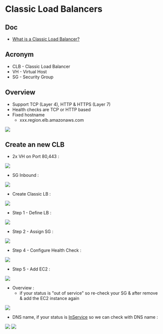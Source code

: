 # Classic Load Balancers

## Doc
* [What is a Classic Load Balancer?](https://docs.aws.amazon.com/elasticloadbalancing/latest/classic/introduction.html)

## Acronym
* CLB - Classic Load Balancer
* VH - Virtual Host
* SG - Security Group

## Overview
* Support TCP (Layer 4), HTTP & HTTPS (Layer 7)
* Health checks are TCP or HTTP based
* Fixed hostname
    * xxx.region.elb.amazonaws.com
    
[<img src="https://i.imgur.com/3p9BafJ.png">](https://i.imgur.com/3p9BafJ.png)

## Create an new CLB
* 2x VH on Port 80,443 :

[<img src="https://i.imgur.com/D5bhGdD.png">](https://i.imgur.com/D5bhGdD.png)

* SG Inbound :

[<img src="https://i.imgur.com/48zoCUi.png">](https://i.imgur.com/48zoCUi.png)

* Create Classic LB :

[<img src="https://i.imgur.com/GS95mHi.png">](https://i.imgur.com/GS95mHi.png)

* Step 1 - Define LB :

[<img src="https://i.imgur.com/oJxQk5A.png">](https://i.imgur.com/oJxQk5A.png)

* Step 2 - Assign SG :

[<img src="https://i.imgur.com/AMaaZ7G.png">](https://i.imgur.com/AMaaZ7G.png)

* Step 4 - Configure Health Check :

[<img src="https://i.imgur.com/bqJJLXP.png">](https://i.imgur.com/bqJJLXP.png)

* Step 5 - Add EC2 :

[<img src="https://i.imgur.com/9TWbwew.png">](https://i.imgur.com/9TWbwew.png)

* Overview : 
   * if your status is "out of service" so re-check your SG & after remove & add the EC2 instance again
   
[<img src="https://i.imgur.com/T6hxcO4.png">](https://i.imgur.com/T6hxcO4.png)

* DNS name, if your status is [InService](https://i.imgur.com/nzvimSp.png) so we can check with DNS name :

[<img src="https://i.imgur.com/ds1QPT9.png">](https://i.imgur.com/ds1QPT9.png)
[<img src="https://i.imgur.com/mtmx5Fg.png">](https://i.imgur.com/mtmx5Fg.png)
